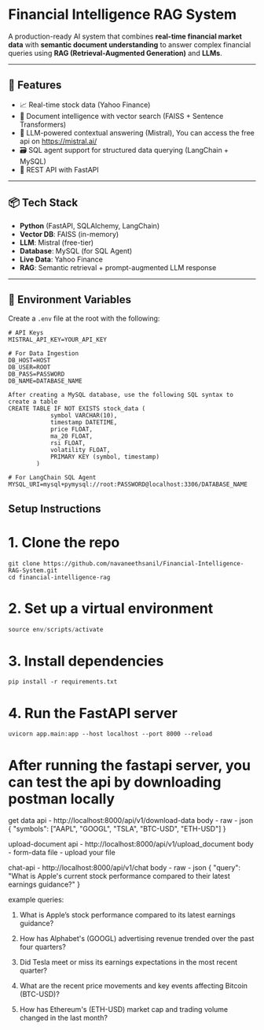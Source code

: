 # Financial Intelligence RAG System

A production-ready AI system that combines **real-time financial market data** with **semantic document understanding** to answer complex financial queries using **RAG (Retrieval-Augmented Generation)** and **LLMs**.

---

## 🚀 Features

- 📈 Real-time stock data (Yahoo Finance)
- 🧠 Document intelligence with vector search (FAISS + Sentence Transformers)
- 🤖 LLM-powered contextual answering (Mistral), You can access the free api on https://mistral.ai/
- 🗃️ SQL agent support for structured data querying (LangChain + MySQL)
- 📡 REST API with FastAPI

---

## 📦 Tech Stack

- **Python** (FastAPI, SQLAlchemy, LangChain)
- **Vector DB**: FAISS (in-memory)
- **LLM**: Mistral (free-tier)
- **Database**: MySQL (for SQL Agent)
- **Live Data**: Yahoo Finance
- **RAG**: Semantic retrieval + prompt-augmented LLM response

---

## 🧰 Environment Variables

Create a `.env` file at the root with the following:

```env
# API Keys
MISTRAL_API_KEY=YOUR_API_KEY

# For Data Ingestion
DB_HOST=HOST
DB_USER=ROOT
DB_PASS=PASSWORD
DB_NAME=DATABASE_NAME

After creating a MySQL database, use the following SQL syntax to create a table
CREATE TABLE IF NOT EXISTS stock_data (
            symbol VARCHAR(10),
            timestamp DATETIME,
            price FLOAT,
            ma_20 FLOAT,
            rsi FLOAT,
            volatility FLOAT,
            PRIMARY KEY (symbol, timestamp)
        )

# For LangChain SQL Agent
MYSQL_URI=mysql+pymysql://root:PASSWORD@localhost:3306/DATABASE_NAME
```

## Setup Instructions

# 1. Clone the repo
```
git clone https://github.com/navaneethsanil/Financial-Intelligence-RAG-System.git
cd financial-intelligence-rag
```
# 2. Set up a virtual environment
```python -m venv env
source env/scripts/activate
```
# 3. Install dependencies
```pip install -r requirements.txt```

# 4. Run the FastAPI server
```uvicorn app.main:app --host localhost --port 8000 --reload```

# After running the fastapi server, you can test the api by downloading postman locally


get data api - http://localhost:8000/api/v1/download-data
body - raw - json
{
    "symbols": ["AAPL", "GOOGL", "TSLA", "BTC-USD", "ETH-USD"]
}



upload-document api - http://localhost:8000/api/v1/upload_document
body - form-data
file - upload your file




chat-api - http://localhost:8000/api/v1/chat
body - raw - json
{
    "query": "What is Apple's current stock performance compared to their latest earnings guidance?"
}

example queries:
1. What is Apple’s stock performance compared to its latest earnings guidance?

2. How has Alphabet's (GOOGL) advertising revenue trended over the past four quarters?

3. Did Tesla meet or miss its earnings expectations in the most recent quarter?

4. What are the recent price movements and key events affecting Bitcoin (BTC-USD)?

5. How has Ethereum's (ETH-USD) market cap and trading volume changed in the last month?

